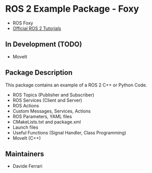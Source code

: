 # ROS 2 Example Package - Foxy

* ROS Foxy
* [Official ROS 2 Tutorials](https://docs.ros.org/en/foxy/Tutorials.html)

## In Development (TODO)

* MoveIt

## Package Description

This package contains an example of a ROS 2 C++ or Python Code.

* ROS Topics (Publisher and Subscriber)
* ROS Services (Client and Server)
* ROS Actions
* Custom Messages, Services, Actions
* ROS Parameters, YAML files
* CMakeLists.txt and package.xml
* Launch files
* Useful Functions (Signal Handler, Class Programming)
* MoveIt (C++)

## Maintainers

* Davide Ferrari
